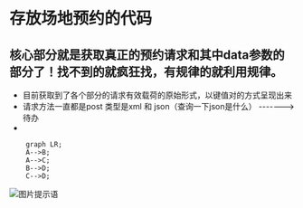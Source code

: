 # 存放场地预约的代码
## 核心部分就是获取真正的预约请求和其中data参数的部分了！找不到的就疯狂找，有规律的就利用规律。
- 目前获取到了各个部分的请求有效载荷的原始形式，以键值对的方式呈现出来   
- 请求方法一直都是post 类型是xml 和 json（查询一下json是什么） ------->待办
- 
```mermaid
	graph LR;
	A-->B;
	A-->C;
	B-->D;
	C-->D;
```
	
![图片提示语](https://s3.bmp.ovh/imgs/2022/05/03/d50128ad53decf43.jpg)
